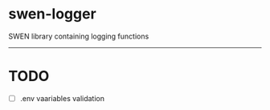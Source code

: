 # swen-logger
SWEN library containing logging functions

---

# TODO

* [ ] .env vaariables validation 